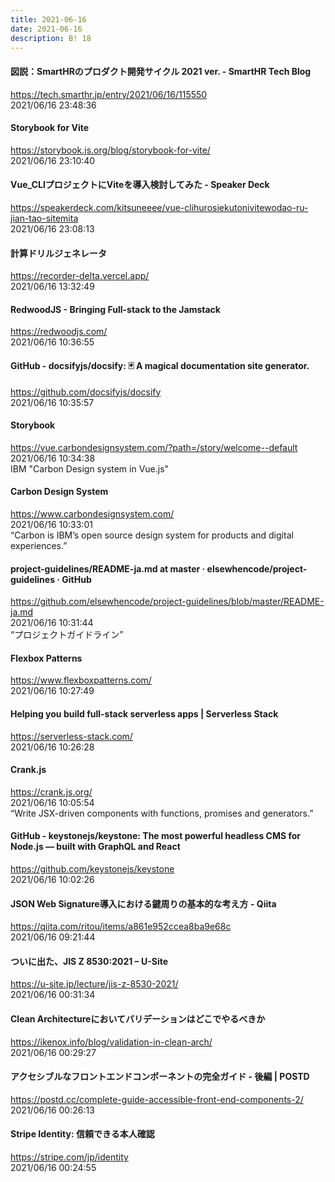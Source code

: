 ```yaml
---
title: 2021-06-16
date: 2021-06-16
description: B! 18
---
```


#### 図説：SmartHRのプロダクト開発サイクル 2021 ver. - SmartHR Tech Blog
https://tech.smarthr.jp/entry/2021/06/16/115550<br>
2021/06/16 23:48:36<br>


#### Storybook for Vite
https://storybook.js.org/blog/storybook-for-vite/<br>
2021/06/16 23:10:40<br>


#### Vue_CLIプロジェクトにViteを導入検討してみた - Speaker Deck
https://speakerdeck.com/kitsuneeee/vue-clihurosiekutonivitewodao-ru-jian-tao-sitemita<br>
2021/06/16 23:08:13<br>


#### 計算ドリルジェネレータ
https://recorder-delta.vercel.app/<br>
2021/06/16 13:32:49<br>


#### RedwoodJS - Bringing Full-stack to the Jamstack
https://redwoodjs.com/<br>
2021/06/16 10:36:55<br>


#### GitHub - docsifyjs/docsify: 🃏 A magical documentation site generator.
https://github.com/docsifyjs/docsify<br>
2021/06/16 10:35:57<br>


#### Storybook
https://vue.carbondesignsystem.com/?path=/story/welcome--default<br>
2021/06/16 10:34:38<br>
IBM "Carbon Design system in Vue.js"


#### Carbon Design System
https://www.carbondesignsystem.com/<br>
2021/06/16 10:33:01<br>
“Carbon is IBM’s open source design system for products and digital experiences.”


#### project-guidelines/README-ja.md at master · elsewhencode/project-guidelines · GitHub
https://github.com/elsewhencode/project-guidelines/blob/master/README-ja.md<br>
2021/06/16 10:31:44<br>
“プロジェクトガイドライン”


#### Flexbox Patterns
https://www.flexboxpatterns.com/<br>
2021/06/16 10:27:49<br>


#### Helping you build full-stack serverless apps | Serverless Stack
https://serverless-stack.com/<br>
2021/06/16 10:26:28<br>


#### Crank.js
https://crank.js.org/<br>
2021/06/16 10:05:54<br>
“Write JSX-driven components with functions, promises and generators.”


#### GitHub - keystonejs/keystone: The most powerful headless CMS for Node.js — built with GraphQL and React
https://github.com/keystonejs/keystone<br>
2021/06/16 10:02:26<br>


#### JSON Web Signature導入における鍵周りの基本的な考え方 - Qiita
https://qiita.com/ritou/items/a861e952ccea8ba9e68c<br>
2021/06/16 09:21:44<br>


#### ついに出た、JIS Z 8530:2021 – U-Site
https://u-site.jp/lecture/jis-z-8530-2021/<br>
2021/06/16 00:31:34<br>


#### Clean Architectureにおいてバリデーションはどこでやるべきか
https://ikenox.info/blog/validation-in-clean-arch/<br>
2021/06/16 00:29:27<br>


#### アクセシブルなフロントエンドコンポーネントの完全ガイド - 後編 | POSTD
https://postd.cc/complete-guide-accessible-front-end-components-2/<br>
2021/06/16 00:26:13<br>


#### Stripe Identity: 信頼できる本人確認
https://stripe.com/jp/identity<br>
2021/06/16 00:24:55<br>


